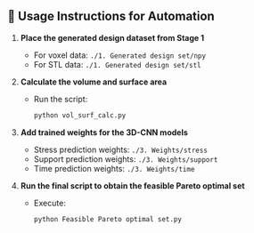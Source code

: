 ## 🚀 Usage Instructions for **Automation**

1. **Place the generated design dataset from Stage 1**  
   - For voxel data: `./1. Generated design set/npy`  
   - For STL data: `./1. Generated design set/stl`

2. **Calculate the volume and surface area**  
   - Run the script:  
     ```bash
     python vol_surf_calc.py
     ```

3. **Add trained weights for the 3D-CNN models**  
   - Stress prediction weights: `./3. Weights/stress`  
   - Support prediction weights: `./3. Weights/support`  
   - Time prediction weights: `./3. Weights/time`

4. **Run the final script to obtain the feasible Pareto optimal set**  
   - Execute:  
     ```bash
     python Feasible Pareto optimal set.py
     ```
